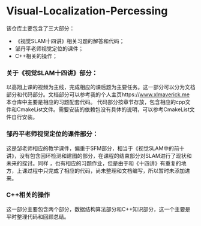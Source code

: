 # Visual-Localization-Percessing
该仓库主要包含了三大部分：

- 《视觉SLAM十四讲》相关习题的解答和代码；
- 邹丹平老师视觉定位的课件；
- C++相关的操作；

### 关于《视觉SLAM十四讲》部分：
以高翔上课的视频为主线，完成相应的课后题为主要任务。这一部分可以分为文档部分和代码部分。文档部分可以参考我的个人主页https://www.xlmaverick.me
本仓库中主要是相应的习题配套代码。
代码部分按章节存放，包含相应的cpp文件和CmakeList文件。需要安装的依赖包没有具体的说明，可以参考CmakeList文件自行安装。

### 邹丹平老师视觉定位的课件部分：
这是邹老师相应的教学课件，偏重于SFM部分，相当于《视觉SLAM中的前十讲》，没有包含回环检测和建图的部分，在课程的结束部分对SLAM进行了现状和未来的探讨。同样
，也有相应的习题作业，但是由于和《十四讲》有重复的地方，上课过程中只完成了相应的代码，尚未整理和文档编写，所以暂时未添加进来。

### C++相关的操作
这一部分主要包含两个部分，数据结构算法部分和C++知识部分，这一个主要是平时整理代码和回顾总结。
